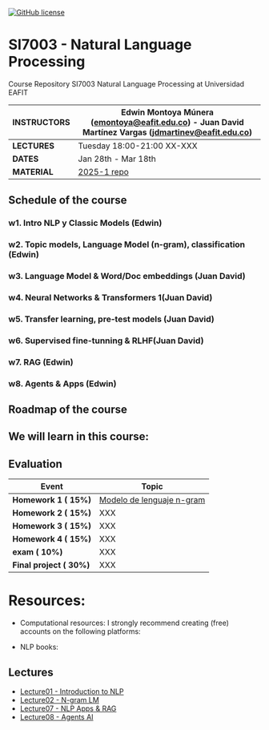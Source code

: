 [![GitHub license](https://img.shields.io/github/license/microsoft/AI-For-Beginners.svg)](https://github.com/microsoft/AI-For-Beginners/blob/main/LICENSE)
# SI7003 - Natural Language Processing

Course Repository SI7003 Natural Language Processing at Universidad EAFIT

| **INSTRUCTORS** | Edwin Montoya Múnera (emontoya@eafit.edu.co) - Juan David Martínez Vargas (jdmartinev@eafit.edu.co) |
| -------------- | -------------------------------- |
| **LECTURES**   | Tuesday 18:00-21:00 XX-XXX |
| **DATES**      | Jan 28th - Mar 18th |
| **MATERIAL**   | [2025-1 repo](https://github.com/mcda-eafit/si7003nlp/)  

## Schedule of the course

### w1. Intro NLP y Classic Models (Edwin)
### w2. Topic models, Language Model (n-gram), classification (Edwin)
### w3. Language Model & Word/Doc embeddings (Juan David)
### w4. Neural Networks & Transformers 1(Juan David)
### w5. Transfer learning, pre-test models (Juan David)
### w6. Supervised fine-tunning & RLHF(Juan David)
### w7. RAG (Edwin)
### w8. Agents & Apps (Edwin)

## Roadmap of the course

## We will learn in this course:

## Evaluation
| **Event** | Topic  |
| -------------- | -------------------------------- |
| **Homework 1 ( 15%)** | [Modelo de lenguaje n-gram](Lecture02/hw1.ipynb) |
| **Homework 2 ( 15%)** | XXX |
| **Homework 3 ( 15%)** | XXX |
| **Homework 4 ( 15%)** | XXX |
| **exam ( 10%)** | XXX |
| **Final project ( 30%)** | XXX |

# Resources:
* Computational resources: I strongly recommend creating (free) accounts on the following platforms:

  
* NLP books:
 
## Lectures
  
- [Lecture01 - Introduction to NLP](/Lecture01/)
- [Lecture02 - N-gram LM](/Lecture02/)
- [Lecture07 - NLP Apps & RAG](/Lecture07/)
- [Lecture08 - Agents AI](/Lecture08/)



